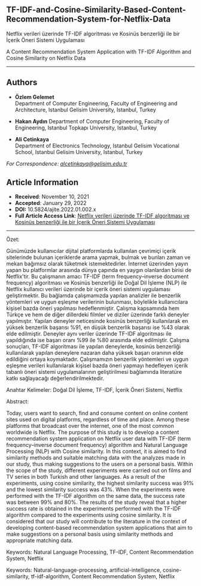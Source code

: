 ## TF-IDF-and-Cosine-Similarity-Based-Content-Recommendation-System-for-Netflix-Data

Netflix verileri üzerinde TF-IDF algoritması ve Kosinüs benzerliği ile bir İçerik Öneri Sistemi Uygulaması

A Content Recommendation System Application with TF-IDF Algorithm and Cosine Similarity on Netflix Data 

---

## Authors
- **Özlem Gelemet**  
  Department of Computer Engineering, Faculty of Engineering and Architecture, Istanbul Gelisim University, Istanbul, Turkey

- **Hakan Aydın** 
  Department of Computer Engineering, Faculty of Engineering, Istanbul Topkapı University, Istanbul, Turkey

- **Ali Cetinkaya**  
  Department of Electronics Technology, Istanbul Gelisim Vocational School, Istanbul Gelisim University, Istanbul, Turkey 

*For Correspondence: alcetinkaya@gelisim.edu.tr*

## Article Information
- **Received**: November 10, 2021  
- **Accepted**: January 29, 2022
- **DOI:** 10.5824/ajite.2022.01.002.x
- **Full Article Access Link**: [Netflix verileri üzerinde TF-IDF algoritması ve Kosinüs benzerliği ile bir İçerik Öneri Sistemi Uygulaması](https://dergipark.org.tr/tr/pub/ajit-e/issue/68716/1012354)

---

Özet:

Günümüzde kullanıcılar dijital platformlarda kullanılan çevrimiçi içerik sitelerinde bulunan içeriklerde arama yapmak, bulmak ve bunları zaman ve mekan bağımsız olarak tüketmek istemektedirler. İnternet üzerinden yayın yapan bu platformlar arasında dünya çapında en yaygın olanlardan birisi de Netflix’tir. Bu çalışmanın amacı TF-IDF (term frequency–inverse document frequency) algoritması ve Kosinüs benzerliği ile Doğal Dil İşleme (NLP) ile Netflix kullanıcı verileri üzerinde bir içerik öneri sistemi uygulaması geliştirmektir. Bu bağlamda çalışmamızda yapılan analizler ile benzerlik yöntemleri ve uygun eşleşme verilerinin bulunması, böylelikle kullanıcılara kişisel bazda öneri yapılması hedeflenmiştir. Çalışma kapsamında hem Türkçe ve hem de diğer dillerdeki filmler ve diziler üzerinde farklı deneyler yapılmıştır. Yapılan deneyler neticesinde kosinüs benzerliği kullanılarak en yüksek benzerlik başarısı %91, en düşük benzerlik başarısı ise %43 olarak elde edilmiştir. Deneyler aynı veriler üzerinde TF-IDF algoritması ile yapıldığında ise başarı oranı %99 ile %80 arasında elde edilmiştir. Çalışma sonuçları, TF-IDF algoritması ile yapılan deneylerde, kosinüs benzerliği kullanılarak yapılan deneylere nazaran daha yüksek başarı oranının elde edildiğini ortaya koymaktadır. Çalışmamızın benzerlik yöntemleri ve uygun eşleşme verileri kullanılarak kişisel bazda öneri yapmayı hedefleyen içerik tabanlı öneri sistemi uygulamalarının geliştirilmesi bağlamında literatüre katkı sağlayacağı değerlendirilmektedir.

Anahtar Kelimeler: Doğal Dil İşleme, TF-IDF, İçerik Öneri Sistemi, Netflix

Abstract:

Today, users want to search, find and consume content on online content sites used on digital platforms, regardless of time and place. Among these platforms that broadcast over the internet, one of the most common worldwide is Netflix. The purpose of this study is to develop a content recommendation system application on Netflix user data with TF-IDF (term frequency–inverse document frequency) algorithm and Natural Language Processing (NLP) with Cosine similarity. In this context, it is aimed to find similarity methods and suitable matching data with the analyzes made in our study, thus making suggestions to the users on a personal basis. Within the scope of the study, different experiments were carried out on films and TV series in both Turkish and other languages. As a result of the experiments, using cosine similarity, the highest similarity success was 91% and the lowest similarity success was 43%. When the experiments were performed with the TF-IDF algorithm on the same data, the success rate was between 99% and 80%. The results of the study reveal that a higher success rate is obtained in the experiments performed with the TF-IDF algorithm compared to the experiments using cosine similarity. It is considered that our study will contribute to the literature in the context of developing content-based recommendation system applications that aim to make suggestions on a personal basis using similarity methods and appropriate matching data.

Keywords: Natural Language Processing, TF-IDF, Content Recommendation System, Netflix






Keywords: Natural-language-processing, artificial-intelligence, cosine-similarity, tf-idf-algorithm, Content Recommendation System, Netflix
